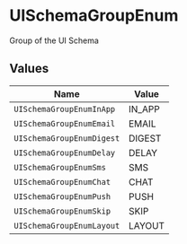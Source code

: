 # UISchemaGroupEnum

Group of the UI Schema


## Values

| Name                      | Value                     |
| ------------------------- | ------------------------- |
| `UISchemaGroupEnumInApp`  | IN_APP                    |
| `UISchemaGroupEnumEmail`  | EMAIL                     |
| `UISchemaGroupEnumDigest` | DIGEST                    |
| `UISchemaGroupEnumDelay`  | DELAY                     |
| `UISchemaGroupEnumSms`    | SMS                       |
| `UISchemaGroupEnumChat`   | CHAT                      |
| `UISchemaGroupEnumPush`   | PUSH                      |
| `UISchemaGroupEnumSkip`   | SKIP                      |
| `UISchemaGroupEnumLayout` | LAYOUT                    |